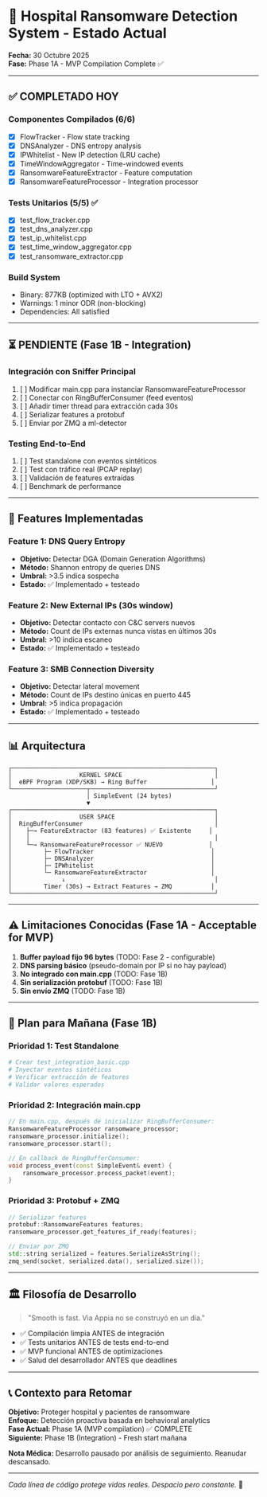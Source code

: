 # 🏥 Hospital Ransomware Detection System - Estado Actual

**Fecha:** 30 Octubre 2025  
**Fase:** Phase 1A - MVP Compilation Complete ✅

---

## ✅ COMPLETADO HOY

### Componentes Compilados (6/6)
- [x] FlowTracker - Flow state tracking
- [x] DNSAnalyzer - DNS entropy analysis  
- [x] IPWhitelist - New IP detection (LRU cache)
- [x] TimeWindowAggregator - Time-windowed events
- [x] RansomwareFeatureExtractor - Feature computation
- [x] RansomwareFeatureProcessor - Integration processor

### Tests Unitarios (5/5) ✅
- [x] test_flow_tracker.cpp
- [x] test_dns_analyzer.cpp
- [x] test_ip_whitelist.cpp
- [x] test_time_window_aggregator.cpp
- [x] test_ransomware_extractor.cpp

### Build System
- Binary: 877KB (optimized with LTO + AVX2)
- Warnings: 1 minor ODR (non-blocking)
- Dependencies: All satisfied

---

## ⏳ PENDIENTE (Fase 1B - Integration)

### Integración con Sniffer Principal
1. [ ] Modificar main.cpp para instanciar RansomwareFeatureProcessor
2. [ ] Conectar con RingBufferConsumer (feed eventos)
3. [ ] Añadir timer thread para extracción cada 30s
4. [ ] Serializar features a protobuf
5. [ ] Enviar por ZMQ a ml-detector

### Testing End-to-End
1. [ ] Test standalone con eventos sintéticos
2. [ ] Test con tráfico real (PCAP replay)
3. [ ] Validación de features extraídas
4. [ ] Benchmark de performance

---

## 🎯 Features Implementadas

### Feature 1: DNS Query Entropy
- **Objetivo:** Detectar DGA (Domain Generation Algorithms)
- **Método:** Shannon entropy de queries DNS
- **Umbral:** >3.5 indica sospecha
- **Estado:** ✅ Implementado + testeado

### Feature 2: New External IPs (30s window)
- **Objetivo:** Detectar contacto con C&C servers nuevos
- **Método:** Count de IPs externas nunca vistas en últimos 30s
- **Umbral:** >10 indica escaneo
- **Estado:** ✅ Implementado + testeado

### Feature 3: SMB Connection Diversity
- **Objetivo:** Detectar lateral movement
- **Método:** Count de IPs destino únicas en puerto 445
- **Umbral:** >5 indica propagación
- **Estado:** ✅ Implementado + testeado

---

## 📊 Arquitectura
```
┌─────────────────────────────────────────────────────────┐
│                   KERNEL SPACE                          │
│  eBPF Program (XDP/SKB) → Ring Buffer                  │
└─────────────────────┬───────────────────────────────────┘
                      │ SimpleEvent (24 bytes)
                      ▼
┌─────────────────────────────────────────────────────────┐
│                   USER SPACE                            │
│  RingBufferConsumer                                     │
│    ├─→ FeatureExtractor (83 features) ✅ Existente     │
│    │                                                    │
│    └─→ RansomwareFeatureProcessor ✅ NUEVO             │
│         ├─ FlowTracker                                 │
│         ├─ DNSAnalyzer                                 │
│         ├─ IPWhitelist                                 │
│         └─ RansomwareFeatureExtractor                  │
│              ↓                                          │
│         Timer (30s) → Extract Features → ZMQ           │
└─────────────────────────────────────────────────────────┘
```

---

## ⚠️ Limitaciones Conocidas (Fase 1A - Acceptable for MVP)

1. **Buffer payload fijo 96 bytes** (TODO: Fase 2 - configurable)
2. **DNS parsing básico** (pseudo-domain por IP si no hay payload)
3. **No integrado con main.cpp** (TODO: Fase 1B)
4. **Sin serialización protobuf** (TODO: Fase 1B)
5. **Sin envío ZMQ** (TODO: Fase 1B)

---

## 🚀 Plan para Mañana (Fase 1B)

### Prioridad 1: Test Standalone
```bash
# Crear test_integration_basic.cpp
# Inyectar eventos sintéticos
# Verificar extracción de features
# Validar valores esperados
```

### Prioridad 2: Integración main.cpp
```cpp
// En main.cpp, después de inicializar RingBufferConsumer:
RansomwareFeatureProcessor ransomware_processor;
ransomware_processor.initialize();
ransomware_processor.start();

// En callback de RingBufferConsumer:
void process_event(const SimpleEvent& event) {
    ransomware_processor.process_packet(event);
}
```

### Prioridad 3: Protobuf + ZMQ
```cpp
// Serializar features
protobuf::RansomwareFeatures features;
ransomware_processor.get_features_if_ready(features);

// Enviar por ZMQ
std::string serialized = features.SerializeAsString();
zmq_send(socket, serialized.data(), serialized.size());
```

---

## 🏛️ Filosofía de Desarrollo

> "Smooth is fast. Via Appia no se construyó en un día."

- ✅ Compilación limpia ANTES de integración
- ✅ Tests unitarios ANTES de tests end-to-end
- ✅ MVP funcional ANTES de optimizaciones
- ✅ Salud del desarrollador ANTES que deadlines

---

## 📞 Contexto para Retomar

**Objetivo:** Proteger hospital y pacientes de ransomware  
**Enfoque:** Detección proactiva basada en behavioral analytics  
**Fase Actual:** Phase 1A (MVP compilation) ✅ COMPLETE  
**Siguiente:** Phase 1B (Integration) - Fresh start mañana  

**Nota Médica:** Desarrollo pausado por análisis de seguimiento. Reanudar descansado.

---

*Cada línea de código protege vidas reales. Despacio pero constante.* 🏥
